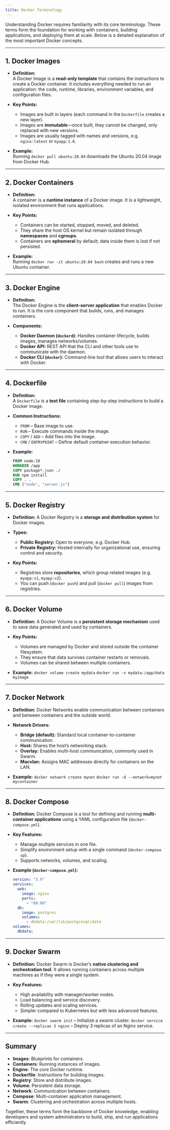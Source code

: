 ```yaml
---
title: Docker Terminology
---
```


Understanding Docker requires familiarity with its core terminology. These terms form the foundation for working with containers, building applications, and deploying them at scale. Below is a detailed explanation of the most important Docker concepts.

---

## 1. Docker Images

- **Definition:**  
  A Docker Image is a **read-only template** that contains the instructions to create a Docker container. It includes everything needed to run an application: the code, runtime, libraries, environment variables, and configuration files.

- **Key Points:**
  - Images are built in layers (each command in the `Dockerfile` creates a new layer).
  - Images are **immutable**—once built, they cannot be changed, only replaced with new versions.
  - Images are usually tagged with names and versions, e.g. `nginx:latest` or `myapp:1.0`.

- **Example:**  
  Running `docker pull ubuntu:20.04` downloads the Ubuntu 20.04 image from Docker Hub.

---

## 2. Docker Containers

- **Definition:**  
  A container is a **runtime instance** of a Docker image. It is a lightweight, isolated environment that runs applications.

- **Key Points:**
  - Containers can be started, stopped, moved, and deleted.
  - They share the host OS kernel but remain isolated through **namespaces** and **cgroups**.
  - Containers are **ephemeral** by default; data inside them is lost if not persisted.

- **Example:**  
  Running `docker run -it ubuntu:20.04 bash` creates and runs a new Ubuntu container.

---

## 3. Docker Engine

- **Definition:**  
  The Docker Engine is the **client-server application** that enables Docker to run. It is the core component that builds, runs, and manages containers.

- **Components:**
  - **Docker Daemon (`dockerd`):** Handles container lifecycle, builds images, manages networks/volumes.
  - **Docker API:** REST API that the CLI and other tools use to communicate with the daemon.
  - **Docker CLI (`docker`):** Command-line tool that allows users to interact with Docker.

---

## 4. Dockerfile

- **Definition:**  
  A `Dockerfile` is a **text file** containing step-by-step instructions to build a Docker image.

- **Common Instructions:**
  - `FROM` – Base image to use.
  - `RUN` – Execute commands inside the image.
  - `COPY` / `ADD` – Add files into the image.
  - `CMD` / `ENTRYPOINT` – Define default container execution behavior.

- **Example:**

  ```dockerfile
  FROM node:18
  WORKDIR /app
  COPY package*.json ./
  RUN npm install
  COPY . .
  CMD ["node", "server.js"]
  ```

---

## 5. Docker Registry

* **Definition:**
  A Docker Registry is a **storage and distribution system** for Docker images.

* **Types:**

  * **Public Registry:** Open to everyone, e.g. Docker Hub.
  * **Private Registry:** Hosted internally for organizational use, ensuring control and security.

* **Key Points:**

  * Registries store **repositories**, which group related images (e.g. `myapp:v1`, `myapp:v2`).
  * You can push (`docker push`) and pull (`docker pull`) images from registries.

---

## 6. Docker Volume

* **Definition:**
  A Docker Volume is a **persistent storage mechanism** used to save data generated and used by containers.

* **Key Points:**

  * Volumes are managed by Docker and stored outside the container filesystem.
  * They ensure that data survives container restarts or removals.
  * Volumes can be shared between multiple containers.

* **Example:**
  `docker volume create mydata`
  `docker run -v mydata:/app/data myimage`

---

## 7. Docker Network

* **Definition:**
  Docker Networks enable communication between containers and between containers and the outside world.

* **Network Drivers:**

  * **Bridge (default):** Standard local container-to-container communication.
  * **Host:** Shares the host’s networking stack.
  * **Overlay:** Enables multi-host communication, commonly used in Swarm.
  * **Macvlan:** Assigns MAC addresses directly for containers on the LAN.

* **Example:**
  `docker network create mynet`
  `docker run -d --network=mynet mycontainer`

---

## 8. Docker Compose

* **Definition:**
  Docker Compose is a tool for defining and running **multi-container applications** using a YAML configuration file (`docker-compose.yml`).

* **Key Features:**

  * Manage multiple services in one file.
  * Simplify environment setup with a single command (`docker-compose up`).
  * Supports networks, volumes, and scaling.

* **Example (`docker-compose.yml`):**

  ```yaml
  version: "3.9"
  services:
    web:
      image: nginx
      ports:
        - "80:80"
    db:
      image: postgres
      volumes:
        - dbdata:/var/lib/postgresql/data
  volumes:
    dbdata:
  ```

---

## 9. Docker Swarm

* **Definition:**
  Docker Swarm is Docker’s **native clustering and orchestration tool**. It allows running containers across multiple machines as if they were a single system.

* **Key Features:**

  * High availability with manager/worker nodes.
  * Load balancing and service discovery.
  * Rolling updates and scaling services.
  * Simpler compared to Kubernetes but with less advanced features.

* **Example:**
  `docker swarm init` – Initialize a swarm cluster.
  `docker service create --replicas 3 nginx` – Deploy 3 replicas of an Nginx service.

---

## Summary

* **Images**: Blueprints for containers.
* **Containers**: Running instances of images.
* **Engine**: The core Docker runtime.
* **Dockerfile**: Instructions for building images.
* **Registry**: Store and distribute images.
* **Volume**: Persistent data storage.
* **Network**: Communication between containers.
* **Compose**: Multi-container application management.
* **Swarm**: Clustering and orchestration across multiple hosts.

Together, these terms form the backbone of Docker knowledge, enabling developers and system administrators to build, ship, and run applications efficiently.
